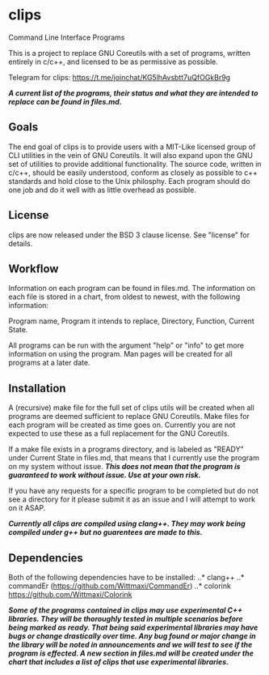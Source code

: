 # clips
Command Line Interface Programs

This is a project to replace GNU Coreutils with a set of programs, written entirely in c/c++, and licensed to be as permissive as possible.

Telegram for clips:  https://t.me/joinchat/KG5lhAvsbtt7uQfOGkBr9g

***A current list of the programs, their status and what they are intended to replace can be found in files.md.***

## Goals
The end goal of clips is to provide users with a MIT-Like licensed group of CLI utilities in the vein of GNU Coreutils.  It will also expand upon the GNU set of utilities to provide additional functionality.  The source code, written in c/c++, should be easily understood, conform as closely as possible to c++ standards and hold close to the Unix philosphy.  Each program should do one job and do it well with as little overhead as possible.

## License
clips are now released under the BSD 3 clause license.  See "license" for details.

## Workflow
Information on each program can be found in files.md.
The information on each file is stored in a chart, from oldest to newest, with the following information:

Program name, Program it intends to replace, Directory, Function, Current State.

All programs can be run with the argument "help" or "info" to get more information on using the program.  Man pages will be created for all programs at a later date.

## Installation
A (recursive) make file for the full set of clips utils will be created when all programs are deemed sufficient to replace GNU Coreutils.  Make files for each program will be created as time goes on.  Currently you are not expected to use these as a full replacement for the GNU Coreutils.

If a make file exists in a programs directory, and is labeled as "READY" under Current State in files.md, that means that I currently use the program on my system without issue.
***This does not mean that the program is guaranteed to work without issue.  Use at your own risk.***

If you have any requests for a specific program to be completed but do not see a directory for it please submit it as an issue and I will attempt to work on it ASAP.

***Currently all clips are compiled using clang++.  They may work being compiled under g++ but no guarentees are made to this.***

## Dependencies
Both of the following dependencies have to be installed: 
..* clang++
..* commandEr (https://github.com/Wittmaxi/CommandEr)
..* colorink https://github.com/Wittmaxi/Colorink

***Some of the programs contained in clips may use experimental C++ libraries.  They will be thoroughly tested in multiple scenarios before being marked as ready.  That being said experimental libraries may have bugs or change drastically over time.  Any bug found or major change in the library will be noted in announcements and we will test to see if the program is effected.  A new section in files.md will be created under the chart that includes a list of clips that use experimental libraries.***
